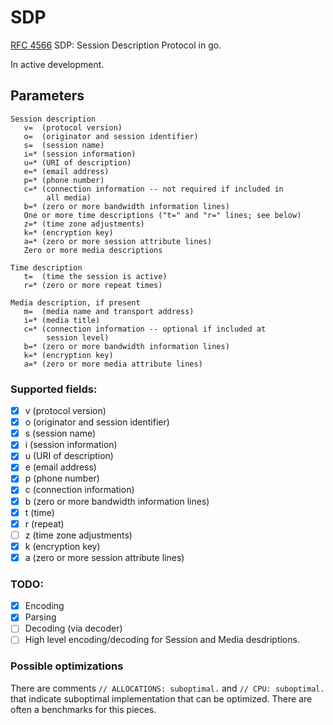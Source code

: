 # SDP
[RFC 4566](https://tools.ietf.org/html/rfc4566)
SDP: Session Description Protocol in go.

In active development.

## Parameters
```
Session description
   v=  (protocol version)
   o=  (originator and session identifier)
   s=  (session name)
   i=* (session information)
   u=* (URI of description)
   e=* (email address)
   p=* (phone number)
   c=* (connection information -- not required if included in
        all media)
   b=* (zero or more bandwidth information lines)
   One or more time descriptions ("t=" and "r=" lines; see below)
   z=* (time zone adjustments)
   k=* (encryption key)
   a=* (zero or more session attribute lines)
   Zero or more media descriptions

Time description
   t=  (time the session is active)
   r=* (zero or more repeat times)

Media description, if present
   m=  (media name and transport address)
   i=* (media title)
   c=* (connection information -- optional if included at
        session level)
   b=* (zero or more bandwidth information lines)
   k=* (encryption key)
   a=* (zero or more media attribute lines)
```

### Supported fields:
- [x] v (protocol version)
- [x] o (originator and session identifier)
- [x] s (session name)
- [x] i (session information)
- [x] u (URI of description)
- [x] e (email address)
- [x] p (phone number)
- [x] c (connection information)
- [x] b (zero or more bandwidth information lines)
- [x] t (time)
- [x] r (repeat)
- [ ] z (time zone adjustments)
- [x] k (encryption key)
- [x] a (zero or more session attribute lines)

### TODO:
- [x] Encoding
- [x] Parsing
- [ ] Decoding (via decoder)
- [ ] High level encoding/decoding for Session and Media desdriptions.

### Possible optimizations
There are comments `// ALLOCATIONS: suboptimal.` and `// CPU: suboptimal. `
that indicate suboptimal implementation that can be optimized. There are often
a benchmarks for this pieces.